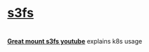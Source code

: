 # **[s3fs](https://github.com/s3fs-fuse/s3fs-fuse)**

# **[](https://upcloud.com/resources/tutorials/mount-object-storage-cloud-server-s3fs-fuse/)**

**[Great mount s3fs youtube](https://www.youtube.com/watch?v=0xS1lBgHDX8)** explains k8s usage
